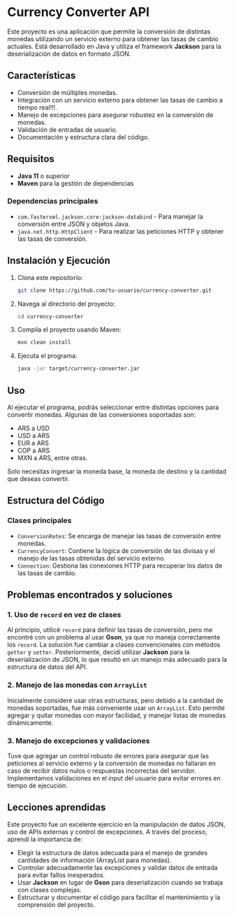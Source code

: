 # Currency Converter API

Este proyecto es una aplicación que permite la conversión de distintas monedas utilizando un servicio externo para obtener las tasas de cambio actuales. Está desarrollado en Java y utiliza el framework **Jackson** para la deserialización de datos en formato JSON.

## Características

- Conversión de múltiples monedas.
- Integración con un servicio externo para obtener las tasas de cambio a tiempo real!!!.
- Manejo de excepciones para asegurar robustez en la conversión de monedas.
- Validación de entradas de usuario.
- Documentación y estructura clara del código.

## Requisitos

- **Java 11** o superior
- **Maven** para la gestión de dependencias

### Dependencias principales

- `com.fasterxml.jackson.core:jackson-databind` - Para manejar la conversión entre JSON y objetos Java.
- `java.net.http.HttpClient` - Para realizar las peticiones HTTP y obtener las tasas de conversión.

## Instalación y Ejecución

1. Clona este repositorio:
    ```bash
    git clone https://github.com/tu-usuario/currency-converter.git
    ```

2. Navega al directorio del proyecto:
    ```bash
    cd currency-converter
    ```

3. Compila el proyecto usando Maven:
    ```bash
    mvn clean install
    ```

4. Ejecuta el programa:
    ```bash
    java -jar target/currency-converter.jar
    ```

## Uso

Al ejecutar el programa, podrás seleccionar entre distintas opciones para convertir monedas. Algunas de las conversiones soportadas son:

- ARS a USD
- USD a ARS
- EUR a ARS
- COP a ARS
- MXN a ARS, entre otras.

Solo necesitas ingresar la moneda base, la moneda de destino y la cantidad que deseas convertir.

## Estructura del Código

### Clases principales

- `ConversionRates`: Se encarga de manejar las tasas de conversión entre monedas.
- `CurrencyConvert`: Contiene la lógica de conversión de las divisas y el manejo de las tasas obtenidas del servicio externo.
- `Connection`: Gestiona las conexiones HTTP para recuperar los datos de las tasas de cambio.

## Problemas encontrados y soluciones

### 1. Uso de `record` en vez de clases

Al principio, utilicé `record` para definir las tasas de conversión, pero me encontré con un problema al usar **Gson**, ya que no maneja correctamente los `record`. La solución fue cambiar a clases convencionales con métodos `getter` y `setter`. Posteriormente, decidí utilizar **Jackson** para la deserialización de JSON, lo que resultó en un manejo más adecuado para la estructura de datos del API.

### 2. Manejo de las monedas con `ArrayList`

Inicialmente consideré usar otras estructuras, pero debido a la cantidad de monedas soportadas, fue más conveniente usar un `ArrayList`. Esto permite agregar y quitar monedas con mayor facilidad, y manejar listas de monedas dinámicamente.

### 3. Manejo de excepciones y validaciones

Tuve que agregar un control robusto de errores para asegurar que las peticiones al servicio externo y la conversión de monedas no fallaran en caso de recibir datos nulos o respuestas incorrectas del servidor. Implementamos validaciones en el input del usuario para evitar errores en tiempo de ejecución.

## Lecciones aprendidas

Este proyecto fue un excelente ejercicio en la manipulación de datos JSON, uso de APIs externas y control de excepciones. A través del proceso, aprendí la importancia de:

- Elegir la estructura de datos adecuada para el manejo de grandes cantidades de información (ArrayList para monedas).
- Controlar adecuadamente las excepciones y validar datos de entrada para evitar fallos inesperados.
- Usar **Jackson** en lugar de **Gson** para deserialización cuando se trabaja con clases complejas.
- Estructurar y documentar el código para facilitar el mantenimiento y la comprensión del proyecto.


